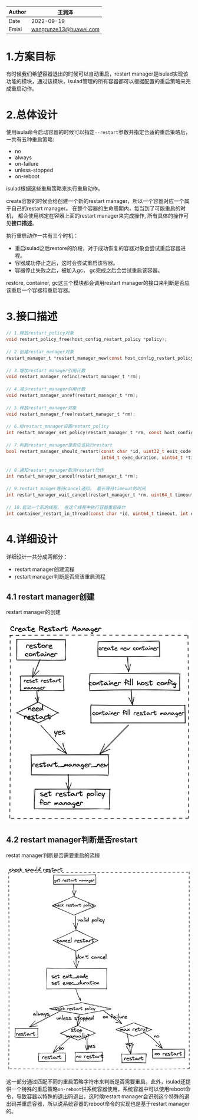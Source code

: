 |Author | 王润泽      |
|------ | ---------- |
| Date  | 2022-09-19 |
| Emial | wangrunze13@huawei.com|

# 1.方案目标
有时候我们希望容器退出的时候可以自动重启，restart manager是isulad实现该功能的模块，通过该模块，isulad管理的所有容器都可以根据配置的重启策略来完成重启动作。

# 2.总体设计
使用isula命令启动容器的时候可以指定`--restart`参数并指定合适的重启策略后，一共有五种重启策略:
* no 
* always 
* on-failure 
* unless-stopped 
* on-reboot 

isulad根据这些重启策略来执行重启动作。

create容器的时候会给创建一个新的restart manager，所以一个容器对应一个属于自己的restart manager。 在整个容器的生命周期内，每当到了可能重启的时机， 都会使用绑定在容器上面的restart manager来完成操作, 所有具体的操作可见**接口描述**。

执行重启动作一共有三个时机：
* 重启isulad之后restore的阶段，对于成功恢复的容器对象会尝试重启容器进程。
* 容器成功停止之后，这时会尝试重启该容器。
* 容器停止失败之后，被加入gc， gc完成之后会尝试重启该容器。

restore, container, gc这三个模块都会调用restart manager的接口来判断是否应该重启一个容器和重启容器。


# 3.接口描述
```c
// 1.释放restart_policy对象
void restart_policy_free(host_config_restart_policy *policy);

// 2.创建restar_manager对象
restart_manager_t *restart_manager_new(const host_config_restart_policy *policy, int failure_count);

// 3.增加restart_manager引用计数
void restart_manager_refinc(restart_manager_t *rm);

// 4.减少restart_manager引用计数
void restart_manager_unref(restart_manager_t *rm);

// 5.释放restart_manager对象
void restart_manager_free(restart_manager_t *rm);

// 6.给restart_manager设置restart_policy
int restart_manager_set_policy(restart_manager_t *rm, const host_config_restart_policy *policy);

// 7.判断restart_manager是否应该执行restart
bool restart_manager_should_restart(const char *id, uint32_t exit_code, bool has_been_manually_stopped,
                                    int64_t exec_duration, uint64_t *timeout);

// 8.通知restart_manager取消restart动作
int restart_manager_cancel(restart_manager_t *rm);

// 9.restart_manger等待cancel通知， 最长等待timeout的时间
int restart_manager_wait_cancel(restart_manager_t *rm, uint64_t timeout);

// 10.启动一个新的线程， 在这个线程中执行容器重启操作
int container_restart_in_thread(const char *id, uint64_t timeout, int exit_code);

```
# 4.详细设计
详细设计一共分成两部分：
* restart manager创建流程
* restart manager判断是否应该重启流程

## 4.1 restart manager创建
restart manager的创建

![create restart](../../../images/restart_manager_create.png)

## 4.2 restart manager判断是否restart
restat manager判断是否需要重启的流程

![should restart](../../../images/restart_manager_check.png)

这一部分通过匹配不同的重启策略字符串来判断是否需要重启。此外，isulad还提供一个特殊的重启策略`on-reboot`供系统容器使用，系统容器中可以使用reboot命令，导致容器以特殊的退出码退出，这时候restart manager会识别这个特殊的退出码并重启容器，所以说系统容器的reboot命令的实现也是基于restart manager的。

